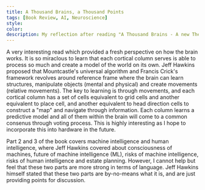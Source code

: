 ```yaml
---
title: A Thousand Brains, a Thousand Points
tags: [Book Review, AI, Neuroscience]
style: 
color: 
description: My reflection after reading "A Thousand Brains - A new Theory of Intelligence" by Jeff Hawkins
---
```


A very interesting read which provided a fresh perspective on how the brain works.
It is so miraclous to learn that each cortical column serves is able to process
so much and create a model of the world on its own. Jeff Hawkins proposed that 
Mountcastle's universal algorithm and Francis Crick's framework revolves around
reference frame where the brain can learn structures, manipulate objects (mental
and physical) and create movements (relative movements). The key to learning 
is through movements, and each cortical column has a set of cells equivalent to
grid cells and another equivalent to place cell, and another equivalent to head 
direction cells to construct a "map" and navigate through information. Each column
learns a predictive model and all of them within the brain will come to a common
consenus through voting process. This is highly interesting as I hope to incorporate
this into hardware in the future.

Part 2 and 3 of the book covers machine intelligence and human intelligence,
where Jeff Hawkins covered about consciousness of machines, future of 
machine intelligence (ML), risks of machine intelligence, risks of human intelligence
and estate planning. However, I cannot help but feel that these two parts are
more strong in terms of language. Jeff Hawkins himself stated that these two parts
are by-no-means what it is, and are just providing points for discussion.

<!-- {% include elements/figure.html image="https://cdn-images-1.medium.com/max/1000/0*MAeS-4fEc0Y7T4VB.jpg" caption="iOS" %}
{% include elements/figure.html image="https://cdn-images-1.medium.com/max/1000/0*nF_H2-8oTY7C0a54.png" caption="Android" %}
 -->

